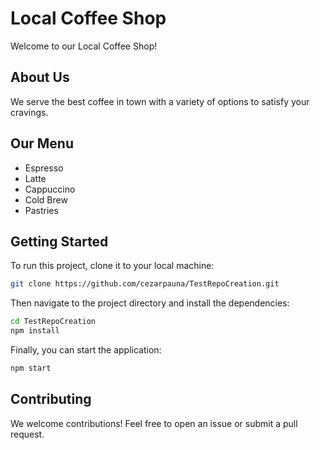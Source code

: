 # Local Coffee Shop

Welcome to our Local Coffee Shop!

## About Us
We serve the best coffee in town with a variety of options to satisfy your cravings. 

## Our Menu
- Espresso
- Latte
- Cappuccino
- Cold Brew
- Pastries

## Getting Started
To run this project, clone it to your local machine:

```bash
git clone https://github.com/cezarpauna/TestRepoCreation.git
```

Then navigate to the project directory and install the dependencies:

```bash
cd TestRepoCreation
npm install
```

Finally, you can start the application:

```bash
npm start
```

## Contributing
We welcome contributions! Feel free to open an issue or submit a pull request.